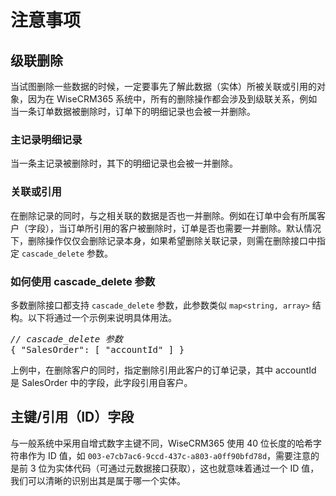 # 注意事项 #

## 级联删除 ##

当试图删除一些数据的时候，一定要事先了解此数据（实体）所被关联或引用的对象，因为在 WiseCRM365 系统中，所有的删除操作都会涉及到级联关系，例如当一条订单数据被删除时，订单下的明细记录也会被一并删除。

### 主记录明细记录
当一条主记录被删除时，其下的明细记录也会被一并删除。

### 关联或引用
在删除记录的同时，与之相关联的数据是否也一并删除。例如在订单中会有所属客户（字段），当订单所引用的客户被删除时，订单是否也需要一并删除。默认情况下，删除操作仅仅会删除记录本身，如果希望删除关联记录，则需在删除接口中指定 `cascade_delete` 参数。

### 如何使用 cascade_delete 参数
多数删除接口都支持 `cascade_delete` 参数，此参数类似 `map<string, array>` 结构。以下将通过一个示例来说明具体用法。
<pre>
<em>// cascade_delete 参数</em>
{ "SalesOrder": [ "accountId" ] }
</pre>

上例中，在删除客户的同时，指定删除引用此客户的订单记录，其中 accountId 是 SalesOrder 中的字段，此字段引用自客户。

## 主键/引用（ID）字段 ##

与一般系统中采用自增式数字主键不同，WiseCRM365 使用 40 位长度的哈希字符串作为 ID 值，如 `003-e7cb7ac6-9ccd-437c-a803-a0ff90bfd78d`，需要注意的是前 3 位为实体代码（可通过元数据接口获取），这也就意味着通过一个 ID 值，我们可以清晰的识别出其是属于哪一个实体。
